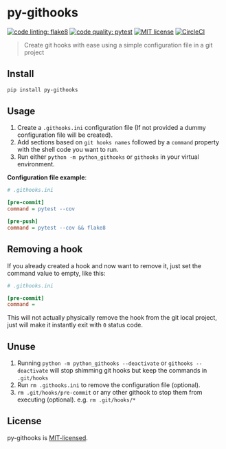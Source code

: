 # py-githooks

[![code linting: flake8](https://img.shields.io/badge/lint-flake8-blue.svg)](http://flake8.pycqa.org/) [![code quality: pytest](https://img.shields.io/badge/test-pytest-yellow.svg)](https://docs.pytest.org/) [![MIT license](https://img.shields.io/badge/License-MIT-blue.svg)](https://lbesson.mit-license.org/)
[![CircleCI](https://circleci.com/gh/iamogbz/python-githooks.svg?style=svg)](https://circleci.com/gh/iamogbz/python-githooks)

> Create git hooks with ease using a simple configuration file in a git project

## Install

```bash
pip install py-githooks
```

## Usage

1. Create a `.githooks.ini` configuration file (If not provided a dummy configuration file will be created).
2. Add sections based on `git hooks names` followed by a `command` property with the shell code you want to run.
3. Run either `python -m python_githooks` or `githooks` in your virtual environment.

**Configuration file example**:

```ini
# .githooks.ini

[pre-commit]
command = pytest --cov

[pre-push]
command = pytest --cov && flake8
```

## Removing a hook

If you already created a hook and now want to remove it, just set the command value to empty, like this:

```ini
# .githooks.ini

[pre-commit]
command =
```

This will not actually physically remove the hook from the git local project, just will make it instantly exit with `0` status code.

## Unuse

1. Running `python -m python_githooks --deactivate` or `githooks --deactivate` will stop shimming git hooks but keep the commands in `.git/hooks`
2. Run `rm .githooks.ini` to remove the configuration file (optional).
3. `rm .git/hooks/pre-commit` or any other githook to stop them from executing (optional).
   e.g. `rm .git/hooks/*`

## License

py-githooks is [MIT-licensed](LICENSE).

